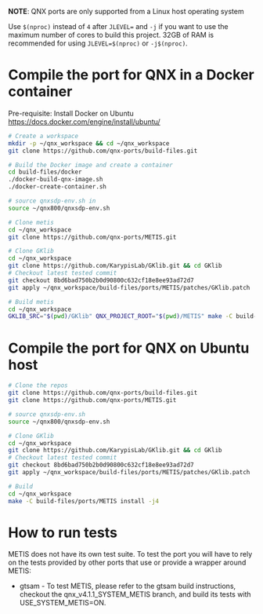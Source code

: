 **NOTE**: QNX ports are only supported from a Linux host operating system

Use `$(nproc)` instead of `4` after `JLEVEL=` and `-j` if you want to use the maximum number of cores to build this project.
32GB of RAM is recommended for using `JLEVEL=$(nproc)` or `-j$(nproc)`.

# Compile the port for QNX in a Docker container

Pre-requisite: Install Docker on Ubuntu https://docs.docker.com/engine/install/ubuntu/

```bash
# Create a workspace
mkdir -p ~/qnx_workspace && cd ~/qnx_workspace
git clone https://github.com/qnx-ports/build-files.git

# Build the Docker image and create a container
cd build-files/docker
./docker-build-qnx-image.sh
./docker-create-container.sh

# source qnxsdp-env.sh in
source ~/qnx800/qnxsdp-env.sh

# Clone metis
cd ~/qnx_workspace
git clone https://github.com/qnx-ports/METIS.git

# Clone GKlib
cd ~/qnx_workspace
git clone https://github.com/KarypisLab/GKlib.git && cd GKlib
# Checkout latest tested commit
git checkout 8bd6bad750b2b0d90800c632cf18e8ee93ad72d7
git apply ~/qnx_workspace/build-files/ports/METIS/patches/GKlib.patch

# Build metis
cd ~/qnx_workspace
GKLIB_SRC="$(pwd)/GKlib" QNX_PROJECT_ROOT="$(pwd)/METIS" make -C build-files/ports/METIS install -j4
```

# Compile the port for QNX on Ubuntu host

```bash
# Clone the repos
git clone https://github.com/qnx-ports/build-files.git
git clone https://github.com/qnx-ports/METIS.git

# source qnxsdp-env.sh
source ~/qnx800/qnxsdp-env.sh

# Clone GKlib
cd ~/qnx_workspace
git clone https://github.com/KarypisLab/GKlib.git && cd GKlib
# Checkout latest tested commit
git checkout 8bd6bad750b2b0d90800c632cf18e8ee93ad72d7
git apply ~/qnx_workspace/build-files/ports/METIS/patches/GKlib.patch

# Build
cd ~/qnx_workspace
make -C build-files/ports/METIS install -j4
```

# How to run tests

METIS does not have its own test suite. To test the port you will have to rely on
the tests provided by other ports that use or provide a wrapper around METIS:

- gtsam - To test METIS, please refer to the gtsam build instructions, checkout
  the qnx_v4.1.1_SYSTEM_METIS branch, and build its tests with
  USE_SYSTEM_METIS=ON.
